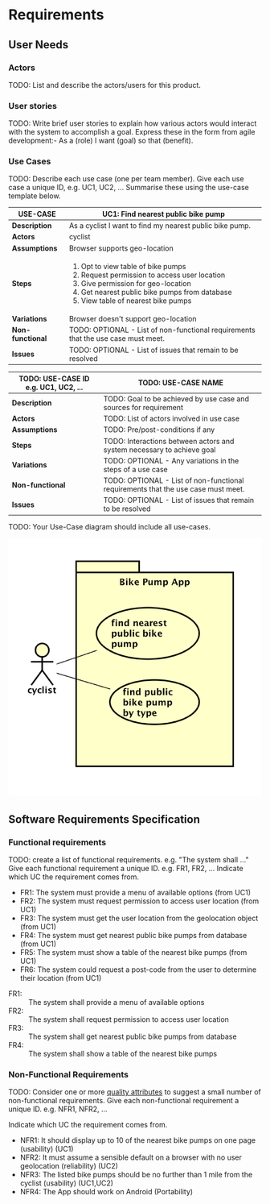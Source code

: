 # Requirements

## User Needs

### Actors
TODO: List and describe the actors/users for this product.

### User stories
TODO: Write brief user stories to explain how various actors would interact with the system to accomplish a goal.
    Express these in the form from agile development:- As a (role) I want (goal) so that (benefit). 

### Use Cases
TODO: Describe each use case (one per team member).
    Give each use case a unique ID, e.g. UC1, UC2, ...
    Summarise these using the use-case template below.

| USE-CASE | UC1: Find nearest public bike pump | 
| -------- | ---------------------------------- |
| **Description** | As a cyclist I want to find my nearest public bike pump. |
| **Actors** | cyclist |
| **Assumptions** | Browser supports geo-location |
| **Steps** | <ol><li>Opt to view table of bike pumps</li><li>Request permission to access user location</li><li>Give permission for geo-location</li><li>Get nearest public bike pumps from database</li><li>View table of nearest bike pumps</li></ol> |
| **Variations** | Browser doesn't support geo-location |
| **Non-functional** | TODO: OPTIONAL - List of non-functional requirements that the use case must meet. |
| **Issues** | TODO: OPTIONAL - List of issues that remain to be resolved |


| TODO: USE-CASE ID e.g. UC1, UC2, ... | TODO: USE-CASE NAME | 
| -------------------------------------- | ------------------- |
| **Description** | TODO: Goal to be achieved by use case and sources for requirement |
| **Actors** | TODO: List of actors involved in use case |
| **Assumptions** | TODO: Pre/post-conditions if any</td></tr>
| **Steps** | TODO: Interactions between actors and system necessary to achieve goal |
| **Variations** | TODO: OPTIONAL - Any variations in the steps of a use case |
| **Non-functional** | TODO: OPTIONAL - List of non-functional requirements that the use case must meet. |
| **Issues** | TODO: OPTIONAL - List of issues that remain to be resolved |


TODO: Your Use-Case diagram should include all use-cases.

![Insert your Use-Case Diagram Here](images/use-case.png)

## Software Requirements Specification
### Functional requirements
TODO: create a list of functional requirements. 
    e.g. "The system shall ..."
    Give each functional requirement a unique ID. e.g. FR1, FR2, ...
    Indicate which UC the requirement comes from.
    
* FR1: The system must provide a menu of available options (from UC1)
* FR2: The system must request permission to access user location (from UC1)
* FR3: The system must get the user location from the geolocation object (from UC1)
* FR4: The system must get nearest public bike pumps from database (from UC1)
* FR5: The system must show a table of the nearest bike pumps (from UC1)
* FR6: The system could request a post-code from the user to determine their location (from UC1)

<dl><dt>FR1:</dt><dd>The system shall provide a menu of available options</dd>
    <dt>FR2:</dt><dd>The system shall request permission to access user location</dd>
    <dt>FR3:</dt><dd>The system shall get nearest public bike pumps from database</dd>
    <dt>FR4:</dt><dd>The system shall show a table of the nearest bike pumps</dd>
</dl>


### Non-Functional Requirements
TODO: Consider one or more [quality attributes](https://en.wikipedia.org/wiki/ISO/IEC_9126) to suggest a small number of non-functional requirements.
Give each non-functional requirement a unique ID. e.g. NFR1, NFR2, ...

Indicate which UC the requirement comes from.

* NFR1: It should display up to 10 of the nearest bike pumps on one page (usability) (UC1)
* NFR2: It must assume a sensible default on a browser with no user geolocation (reliability) (UC2)
* NFR3: The listed bike pumps should be no further than 1 mile from the cyclist (usability) (UC1,UC2)
* NFR4: The App should work on Android (Portability)

